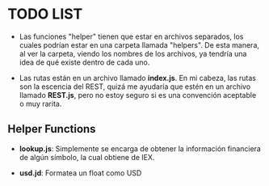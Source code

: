 # TODO LIST

- Las funciones "helper" tienen que estar en archivos separados, los cuales podrían estar en una carpeta llamada "helpers". De esta manera, al ver la carpeta, viendo los nombres de los archivos, ya tendría una idea de qué existe dentro de cada uno.

- Las rutas están en un archivo llamado **index.js**. En mi cabeza, las rutas son la escencia del REST, quizá me ayudaría que estén en un archivo llamado **REST.js**, pero no estoy seguro si es una convención aceptable o muy rarita.

## Helper Functions

- **lookup.js**: Simplemente se encarga de obtener la información financiera de algún símbolo, la cual obtiene de IEX.

- **usd.jd**: Formatea un float como USD